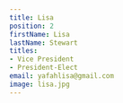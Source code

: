 ```yaml
---
title: Lisa
position: 2
firstName: Lisa
lastName: Stewart
titles:
- Vice President
- President-Elect
email: yafahlisa@gmail.com
image: lisa.jpg
---
```



